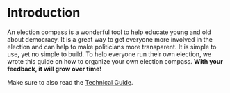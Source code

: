 # Introduction

An election compass is a wonderful tool to help educate young and old about democracy. It is a great
way to get everyone more involved in the election and can help to make politicians more transparent.
It is simple to use, yet no simple to build. To help everyone run their own election, we wrote this
guide on how to organize your own election compass. **With your feedback, it will grow over time!**

Make sure to also read the [Technical Guide](./technical.html).